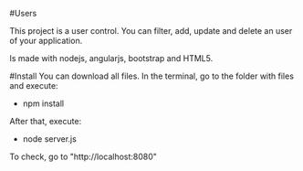 
#Users

This project is a user control. You can filter, add, update and delete an user of your application.

Is made with nodejs, angularjs, bootstrap and HTML5.

#Install
You can download all files. In the terminal, go to the folder with files and execute: 
- npm install

After that, execute:
- node server.js

To check, go to "http://localhost:8080"
